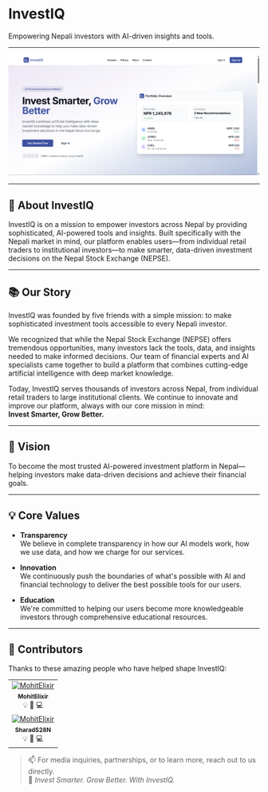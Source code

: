 # InvestIQ

Empowering Nepali investors with AI-driven insights and tools.

---

![alt text](image.png)

---

## 📖 About InvestIQ

InvestIQ is on a mission to empower investors across Nepal by providing sophisticated, AI-powered tools and insights. Built specifically with the Nepali market in mind, our platform enables users—from individual retail traders to institutional investors—to make smarter, data-driven investment decisions on the Nepal Stock Exchange (NEPSE).

---

## 📚 Our Story

InvestIQ was founded by five friends with a simple mission: to make sophisticated investment tools accessible to every Nepali investor.

We recognized that while the Nepal Stock Exchange (NEPSE) offers tremendous opportunities, many investors lack the tools, data, and insights needed to make informed decisions. Our team of financial experts and AI specialists came together to build a platform that combines cutting-edge artificial intelligence with deep market knowledge.

Today, InvestIQ serves thousands of investors across Nepal, from individual retail traders to large institutional clients. We continue to innovate and improve our platform, always with our core mission in mind:  
**Invest Smarter, Grow Better.**

---

## 🎯 Vision

To become the most trusted AI-powered investment platform in Nepal—helping investors make data-driven decisions and achieve their financial goals.

---

## 💡 Core Values

- **Transparency**  
  We believe in complete transparency in how our AI models work, how we use data, and how we charge for our services.

- **Innovation**  
  We continuously push the boundaries of what's possible with AI and financial technology to deliver the best possible tools for our users.

- **Education**  
  We're committed to helping our users become more knowledgeable investors through comprehensive educational resources.

---


## 👥 Contributors

Thanks to these amazing people who have helped shape InvestIQ:

<!-- ALL-CONTRIBUTORS-LIST:START - Do not remove or modify this section -->
<table>
  <tr>
    <td align="center"><a href="https://github.com/MohitElixir"><img src="https://avatars.githubusercontent.com/u/68589044?v=4" width="100px;" alt="MohitElixir"/><br /><sub><b>MohitElixir</b></sub></a><br />💡 🎨 💻</td>
  </tr>
    <tr>
    <td align="center"><a href="https://github.com/SharadS28N"><img src="https://avatars.githubusercontent.com/u/67964044?v=4" width="100px;" alt="MohitElixir"/><br /><sub><b>SharadS28N</b></sub></a><br />💡 🎨 💻</td>
  </tr>
</table>
<!-- ALL-CONTRIBUTORS-LIST:END -->

> 📫 For media inquiries, partnerships, or to learn more, reach out to us directly.  
> 🔗 *Invest Smarter. Grow Better. With InvestIQ.*
